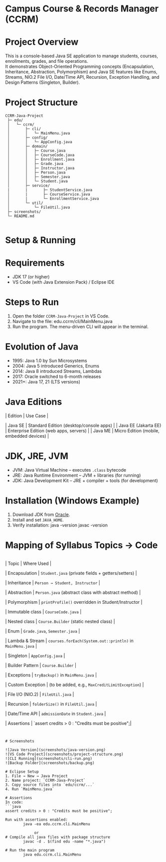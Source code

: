 # Campus Course & Records Manager (CCRM)

# Project Overview
This is a console-based Java SE application to manage students, courses, enrollments, grades, and file operations.  
It demonstrates Object-Oriented Programming concepts (Encapsulation, Inheritance, Abstraction, Polymorphism) and Java SE features like Enums, Streams, NIO.2 File I/O, Date/Time API, Recursion, Exception Handling, and Design Patterns (Singleton, Builder).


# Project Structure

```
CCRM-Java-Project
 ├─ edu/
 │   └─ ccrm/
 │       ├─ cli/
 │       │   └─ MainMenu.java
 │       ├─ config/
 │       │   └─ AppConfig.java
 │       ├─ domain/
 │       │   ├─ Course.java
 │       │   ├─ CourseCode.java
 │       │   ├─ Enrollment.java
 │       │   ├─ Grade.java
 │       │   ├─ Instructor.java
 │       │   ├─ Person.java
 │       │   ├─ Semester.java
 │       │   └─ Student.java
 │       ├─ service/
 |       |       ├─ StudentService.java
 │       |       ├─ CourseService.java
 │       |       └─ EnrollmentService.java
 │       └─ util/
 │           └─ FileUtil.java
 ├─ screenshots/
 └─ README.md  
 
 ```

# Setup & Running

# Requirements
- JDK 17 (or higher)
- VS Code (with Java Extension Pack) / Eclipse IDE

# Steps to Run
1. Open the folder `CCRM-Java-Project` in VS Code.  
2. Navigate to the file: 
        edu.ccrm/cli/MainMenu.java
3. Run the program. The menu-driven CLI will appear in the terminal.


# Evolution of Java
- 1995: Java 1.0 by Sun Microsystems  
- 2004: Java 5 introduced Generics, Enums  
- 2014: Java 8 introduced Streams, Lambdas  
- 2017: Oracle switched to 6-month releases  
- 2021+: Java 17, 21 (LTS versions)  

# Java Editions
| Edition               |    Use Case |

| Java SE               | Standard Edition (desktop/console apps)  |
| Java EE (Jakarta EE)  | Enterprise Edition (web apps, servers)   |
| Java ME               | Micro Edition (mobile, embedded devices) |

# JDK, JRE, JVM
- JVM: Java Virtual Machine –   executes `.class` bytecode  
- JRE: Java Runtime Environment –   JVM + libraries (for running)  
- JDK: Java Development Kit –   JRE + compiler + tools (for development)  


# Installation (Windows Example)
1. Download JDK from [Oracle](https://www.oracle.com/java/technologies/javase-downloads.html).  
2. Install and set `JAVA_HOME`.  
3. Verify installation:
        java -version
        javac -version

 # Mapping of Syllabus Topics → Code
 ```

 ```

| Topic           |  Where Used |

| Encapsulation   | `Student.java` (private fields + getters/setters) |

| Inheritance     | `Person → Student, Instructor` |

| Abstraction     | `Person.java` (abstract class with abstract method) |

| Polymorphism    | `printProfile()` overridden in Student/Instructor |

| Immutable class | `CourseCode.java` |

| Nested class    | `Course.Builder` (static nested class) |

| Enum            | `Grade.java`, `Semester.java` |

| Lambda & Stream | `courses.forEach(System.out::println)` in `MainMenu.java`   |

| Singleton       | `AppConfig.java` |

| Builder Pattern | `Course.Builder` |

| Exceptions      | `tryBackup()` in `MainMenu.java` |

| Custom Exception | (to be added, e.g., `MaxCreditLimitException`) |

| File I/O (NIO.2) | `FileUtil.java` |

| Recursion       | `folderSize()` in `FileUtil.java` |

| Date/Time API   | `admissionDate` in `Student.java` |

| Assertions      | `assert credits > 0 : "Credits must be positive";|
```


# Screenshots

![Java Version](screenshots/java-version.png)
![VS Code Project](screenshots/project-structure.png)
![CLI Running](screenshots/cli-run.png)
![Backup Folder](screenshots/backup.png)
        
# Eclipse Setup 
1. File → New → Java Project  
2. Name project: `CCRM-Java-Project`  
3. Copy source files into `edu/ccrm/...`  
4. Run `MainMenu.java`  

# Assertions
In code:
```java
assert credits > 0 : "Credits must be positive";

Run with assertions enabled:
        java -ea edu.ccrm.cli.MainMenu

             or 
# Compile all java files with package structure
        javac -d . $(find edu -name "*.java")

# Run the main program
        java edu.ccrm.cli.MainMenu


        



  
